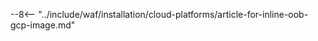 [link-launch-instance]:     https://cloud.google.com/deep-learning-vm/docs/quickstart-marketplace

[img-ssh-key-generation]:       ../../images/installation-gcp/common/ssh-key-generation.png
[versioning-policy]:            ../../updating-migrating/versioning-policy.md#version-list
[img-wl-console-users]:         ../../images/check-user-no-2fa.png
[img-create-wallarm-node]:      ../../images/user-guides/nodes/create-cloud-node.png
[deployment-platform-docs]:     ../../installation/supported-deployment-options.md
[node-token]:                   ../../quickstart.md#deploy-the-wallarm-filtering-node
[api-token]:                    ../../user-guides/settings/api-tokens.md
[wallarm-token-types]:          ../../user-guides/nodes/nodes.md#api-and-node-tokens-for-node-creation
[platform]:                     ../../installation/supported-deployment-options.md
[ptrav-attack-docs]:            ../../attacks-vulns-list.md#path-traversal
[attacks-in-ui-image]:          ../../images/admin-guides/test-attacks-quickstart.png
[wallarm-nginx-directives]:     ../../admin-en/configure-parameters-en.md
[autoscaling-docs]:             ../../admin-en/installation-guides/google-cloud/autoscaling-overview.md
[real-ip-docs]:                 ../../admin-en/using-proxy-or-balancer-en.md
[allocate-memory-docs]:         ../../admin-en/configuration-guides/allocate-resources-for-node.md
[limiting-request-processing]:  ../../user-guides/rules/configure-overlimit-res-detection.md
[logs-docs]:                    ../../admin-en/configure-logging.md
[oob-advantages-limitations]:   ../oob/overview.md#advantages-and-limitations
[wallarm-mode]:                 ../../admin-en/configure-wallarm-mode.md
[oob-docs]:                     ../oob/overview.md
[wallarm-api-via-proxy]:        ../../admin-en/configuration-guides/access-to-wallarm-api-via-proxy.md
[web-server-mirroring-examples]:../oob/web-server-mirroring/overview.md#examples-of-web-server-configuration-for-traffic-mirroring
[img-grouped-nodes]:            ../../images/user-guides/nodes/grouped-nodes.png

--8<-- "../include/waf/installation/cloud-platforms/article-for-inline-oob-gcp-image.md"